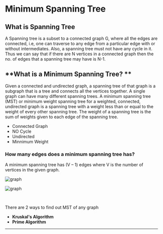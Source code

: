 
# **Minimum Spanning Tree**

## **What is Spanning Tree**

A Spanning tree is a subset to a connected graph G, where all the edges are connected, i.e, one can traverse to any edge from a particular edge with or without intermediates. Also, a spanning tree must not have any cycle in it. Thus we can say that if there are N vertices in a connected graph then the no. of edges that a spanning tree may have is N-1.

## **What is a Minimum Spanning Tree? **

Given a connected and undirected graph, a spanning tree of that graph is a subgraph that is a tree and connects all the vertices together. A single graph can have many different spanning trees. A minimum spanning tree (MST) or minimum weight spanning tree for a weighted, connected, undirected graph is a spanning tree with a weight less than or equal to the weight of every other spanning tree. The weight of a spanning tree is the sum of weights given to each edge of the spanning tree.

* Connected Graph
* NO Cycle
* Undirected
* Minnimum Weight

### How many edges does a minimum spanning tree has? 
A minimum spanning tree has (V – 1) edges where V is the number of vertices in the given graph. 

![graph](https://static.javatpoint.com/tutorial/daa/images/introduction-of-minimum-spanning-tree2.png)

![graph](https://static.javatpoint.com/tutorial/daa/images/introduction-of-minimum-spanning-tree5.png)


<br>

There are 2 ways to find out MST of any graph

* **Kruskal's Algorithm**
* **Prime Algorithm**
***
